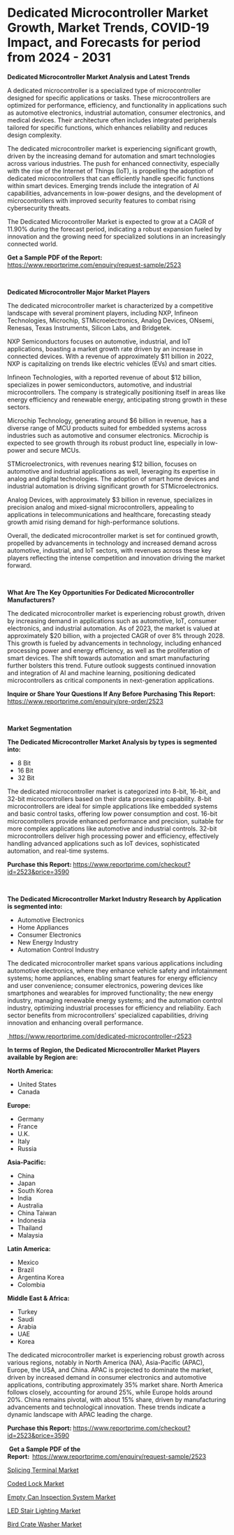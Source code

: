 <p><h1>Dedicated Microcontroller Market Growth, Market Trends, COVID-19 Impact, and Forecasts for period from 2024 - 2031</h1></p><p><strong>Dedicated Microcontroller Market Analysis and Latest Trends</strong></p>
<p><p>A dedicated microcontroller is a specialized type of microcontroller designed for specific applications or tasks. These microcontrollers are optimized for performance, efficiency, and functionality in applications such as automotive electronics, industrial automation, consumer electronics, and medical devices. Their architecture often includes integrated peripherals tailored for specific functions, which enhances reliability and reduces design complexity.</p><p>The dedicated microcontroller market is experiencing significant growth, driven by the increasing demand for automation and smart technologies across various industries. The push for enhanced connectivity, especially with the rise of the Internet of Things (IoT), is propelling the adoption of dedicated microcontrollers that can efficiently handle specific functions within smart devices. Emerging trends include the integration of AI capabilities, advancements in low-power designs, and the development of microcontrollers with improved security features to combat rising cybersecurity threats.</p><p>The Dedicated Microcontroller Market is expected to grow at a CAGR of 11.90% during the forecast period, indicating a robust expansion fueled by innovation and the growing need for specialized solutions in an increasingly connected world.</p></p>
<p><strong>Get a Sample PDF of the Report:&nbsp;</strong> <a href="https://www.reportprime.com/enquiry/request-sample/2523">https://www.reportprime.com/enquiry/request-sample/2523</a></p>
<p>&nbsp;</p>
<p><strong>Dedicated Microcontroller Major Market Players</strong></p>
<p><p>The dedicated microcontroller market is characterized by a competitive landscape with several prominent players, including NXP, Infineon Technologies, Microchip, STMicroelectronics, Analog Devices, ONsemi, Renesas, Texas Instruments, Silicon Labs, and Bridgetek. </p><p>NXP Semiconductors focuses on automotive, industrial, and IoT applications, boasting a market growth rate driven by an increase in connected devices. With a revenue of approximately $11 billion in 2022, NXP is capitalizing on trends like electric vehicles (EVs) and smart cities.</p><p>Infineon Technologies, with a reported revenue of about $12 billion, specializes in power semiconductors, automotive, and industrial microcontrollers. The company is strategically positioning itself in areas like energy efficiency and renewable energy, anticipating strong growth in these sectors.</p><p>Microchip Technology, generating around $6 billion in revenue, has a diverse range of MCU products suited for embedded systems across industries such as automotive and consumer electronics. Microchip is expected to see growth through its robust product line, especially in low-power and secure MCUs.</p><p>STMicroelectronics, with revenues nearing $12 billion, focuses on automotive and industrial applications as well, leveraging its expertise in analog and digital technologies. The adoption of smart home devices and industrial automation is driving significant growth for STMicroelectronics.</p><p>Analog Devices, with approximately $3 billion in revenue, specializes in precision analog and mixed-signal microcontrollers, appealing to applications in telecommunications and healthcare, forecasting steady growth amid rising demand for high-performance solutions.</p><p>Overall, the dedicated microcontroller market is set for continued growth, propelled by advancements in technology and increased demand across automotive, industrial, and IoT sectors, with revenues across these key players reflecting the intense competition and innovation driving the market forward.</p></p>
<p>&nbsp;</p>
<p><strong>What Are The Key Opportunities For Dedicated Microcontroller Manufacturers?</strong></p>
<p><p>The dedicated microcontroller market is experiencing robust growth, driven by increasing demand in applications such as automotive, IoT, consumer electronics, and industrial automation. As of 2023, the market is valued at approximately $20 billion, with a projected CAGR of over 8% through 2028. This growth is fueled by advancements in technology, including enhanced processing power and energy efficiency, as well as the proliferation of smart devices. The shift towards automation and smart manufacturing further bolsters this trend. Future outlook suggests continued innovation and integration of AI and machine learning, positioning dedicated microcontrollers as critical components in next-generation applications.</p></p>
<p><strong>Inquire or Share Your Questions If Any Before Purchasing This Report:</strong> <a href="https://www.reportprime.com/enquiry/pre-order/2523">https://www.reportprime.com/enquiry/pre-order/2523</a></p>
<p>&nbsp;</p>
<p><strong>Market Segmentation</strong></p>
<p><strong>The Dedicated Microcontroller Market Analysis by types is segmented into:</strong></p>
<p><ul><li>8 Bit</li><li>16 Bit</li><li>32 Bit</li></ul></p>
<p><p>The dedicated microcontroller market is categorized into 8-bit, 16-bit, and 32-bit microcontrollers based on their data processing capability. 8-bit microcontrollers are ideal for simple applications like embedded systems and basic control tasks, offering low power consumption and cost. 16-bit microcontrollers provide enhanced performance and precision, suitable for more complex applications like automotive and industrial controls. 32-bit microcontrollers deliver high processing power and efficiency, effectively handling advanced applications such as IoT devices, sophisticated automation, and real-time systems.</p></p>
<p><strong>Purchase this Report:&nbsp;</strong><a href="https://www.reportprime.com/checkout?id=2523&price=3590">https://www.reportprime.com/checkout?id=2523&price=3590</a></p>
<p>&nbsp;</p>
<p><strong>The Dedicated Microcontroller Market Industry Research by Application is segmented into:</strong></p>
<p><ul><li>Automotive Electronics</li><li>Home Appliances</li><li>Consumer Electronics</li><li>New Energy Industry</li><li>Automation Control Industry</li></ul></p>
<p><p>The dedicated microcontroller market spans various applications including automotive electronics, where they enhance vehicle safety and infotainment systems; home appliances, enabling smart features for energy efficiency and user convenience; consumer electronics, powering devices like smartphones and wearables for improved functionality; the new energy industry, managing renewable energy systems; and the automation control industry, optimizing industrial processes for efficiency and reliability. Each sector benefits from microcontrollers' specialized capabilities, driving innovation and enhancing overall performance.</p></p>
<p><a href="https://www.reportprime.com/dedicated-microcontroller-r2523">&nbsp;https://www.reportprime.com/dedicated-microcontroller-r2523</a></p>
<p><strong>In terms of Region, the Dedicated Microcontroller Market Players available by Region are:</strong></p>
<p>
    <p> <strong> North America: </strong>
        <ul>
            <li>United States</li>
            <li>Canada</li>
        </ul>
        </p> 
    <p> <strong> Europe: </strong>
        <ul>
            <li>Germany</li>
            <li>France</li>
            <li>U.K.</li>
            <li>Italy</li>
            <li>Russia</li>
        </ul>
        </p> 
    <p> <strong> Asia-Pacific: </strong>
        <ul>
            <li>China</li>
            <li>Japan</li>
            <li>South Korea</li>
            <li>India</li>
            <li>Australia</li>
            <li>China Taiwan</li>
            <li>Indonesia</li>
            <li>Thailand</li>
            <li>Malaysia</li>
        </ul>
        </p> 
    <p> <strong> Latin America: </strong>
        <ul>
            <li>Mexico</li>
            <li>Brazil</li>
            <li>Argentina Korea</li>
            <li>Colombia</li>
        </ul>
        </p> 
    <p> <strong> Middle East & Africa: </strong>
        <ul>
            <li>Turkey</li>
            <li>Saudi</li>
            <li>Arabia</li>
            <li>UAE</li>
            <li>Korea</li>
        </ul>
    </p>
    </p>
<p><p>The dedicated microcontroller market is experiencing robust growth across various regions, notably in North America (NA), Asia-Pacific (APAC), Europe, the USA, and China. APAC is projected to dominate the market, driven by increased demand in consumer electronics and automotive applications, contributing approximately 35% market share. North America follows closely, accounting for around 25%, while Europe holds around 20%. China remains pivotal, with about 15% share, driven by manufacturing advancements and technological innovation. These trends indicate a dynamic landscape with APAC leading the charge.</p></p>
<p><strong>Purchase this Report: </strong><a href="https://www.reportprime.com/checkout?id=2523&price=3590">https://www.reportprime.com/checkout?id=2523&price=3590</a></p>
<p>&nbsp;<strong>Get a Sample PDF of the Report:&nbsp;&nbsp;</strong><a href="https://www.reportprime.com/enquiry/request-sample/2523">https://www.reportprime.com/enquiry/request-sample/2523</a></p>
<p><strong></strong></p>
<p><p><a href="https://github.com/MarioBuchanan67/Market-Research-Report-List-1/blob/main/splicing-terminal-market.md">Splicing Terminal Market</a></p><p><a href="https://www.linkedin.com/pulse/coded-lock-market-industry-landscape-growth-trajectories-sir5e?trackingId=WWZlPP80Sua%2FR3HcGWtkgg%3D%3D">Coded Lock Market</a></p><p><a href="https://issuu.com/reportprime-2/docs/empty-can-inspection-system-market-_2c67b73de82066">Empty Can Inspection System Market</a></p><p><a href="https://www.linkedin.com/pulse/future-trajectory-led-stair-lighting-market-emerging-trends-yw0we?trackingId=lzo%2Bdk%2B1TRK1NOD2v6TrZg%3D%3D">LED Stair Lighting Market</a></p><p><a href="https://issuu.com/reportprime-2/docs/bird-crate-washer-market-size-2030._433d4e27317138">Bird Crate Washer Market</a></p></p>